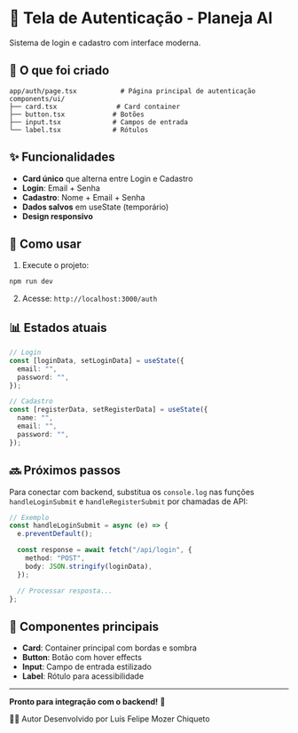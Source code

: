 # 🔐 Tela de Autenticação - Planeja AI

Sistema de login e cadastro com interface moderna.

## 📁 O que foi criado

```
app/auth/page.tsx           # Página principal de autenticação
components/ui/
├── card.tsx               # Card container
├── button.tsx            # Botões
├── input.tsx             # Campos de entrada
└── label.tsx             # Rótulos
```

## ✨ Funcionalidades

- **Card único** que alterna entre Login e Cadastro
- **Login**: Email + Senha
- **Cadastro**: Nome + Email + Senha
- **Dados salvos** em useState (temporário)
- **Design responsivo**

## 🚀 Como usar

1. Execute o projeto:

```bash
npm run dev
```

2. Acesse: `http://localhost:3000/auth`

## 📊 Estados atuais

```typescript
// Login
const [loginData, setLoginData] = useState({
  email: "",
  password: "",
});

// Cadastro
const [registerData, setRegisterData] = useState({
  name: "",
  email: "",
  password: "",
});
```

## 🔜 Próximos passos

Para conectar com backend, substitua os `console.log` nas funções `handleLoginSubmit` e `handleRegisterSubmit` por chamadas de API:

```typescript
// Exemplo
const handleLoginSubmit = async (e) => {
  e.preventDefault();

  const response = await fetch("/api/login", {
    method: "POST",
    body: JSON.stringify(loginData),
  });

  // Processar resposta...
};
```

## 🎨 Componentes principais

- **Card**: Container principal com bordas e sombra
- **Button**: Botão com hover effects
- **Input**: Campo de entrada estilizado
- **Label**: Rótulo para acessibilidade

---

**Pronto para integração com o backend!** 🚀

👨‍💻 Autor
Desenvolvido por Luís Felipe Mozer Chiqueto
